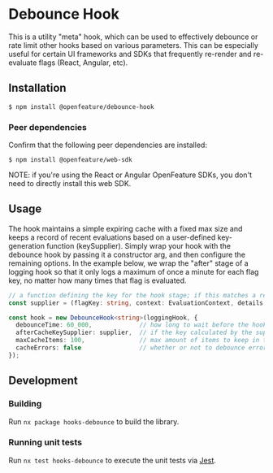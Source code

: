 # Debounce Hook

This is a utility "meta" hook, which can be used to effectively debounce or rate limit other hooks based on various parameters.
This can be especially useful for certain UI frameworks and SDKs that frequently re-render and re-evaluate flags (React, Angular, etc).

## Installation

```
$ npm install @openfeature/debounce-hook
```

### Peer dependencies

Confirm that the following peer dependencies are installed:

```
$ npm install @openfeature/web-sdk
```

NOTE: if you're using the React or Angular OpenFeature SDKs, you don't need to directly install this web SDK.

## Usage

The hook maintains a simple expiring cache with a fixed max size and keeps a record of recent evaluations based on a user-defined key-generation function (keySupplier).
Simply wrap your hook with the debounce hook by passing it a constructor arg, and then configure the remaining options.
In the example below, we wrap the "after" stage of a logging hook so that it only logs a maximum of once a minute for each flag key, no matter how many times that flag is evaluated.

```ts
// a function defining the key for the hook stage; if this matches a recent key, the hook execution for this stage will be bypassed
const supplier = (flagKey: string, context: EvaluationContext, details: EvaluationDetails<T>) => flagKey;

const hook = new DebounceHook<string>(loggingHook, {
  debounceTime: 60_000,             // how long to wait before the hook can fire again (applied to each stage independently) in milliseconds
  afterCacheKeySupplier: supplier,  // if the key calculated by the supplier exists in the cache, the wrapped hook's stage will not run
  maxCacheItems: 100,               // max amount of items to keep in the cache; if exceeded, the oldest item is dropped
  cacheErrors: false                // whether or not to debounce errors thrown by hook stages
});
```

## Development

### Building

Run `nx package hooks-debounce` to build the library.

### Running unit tests

Run `nx test hooks-debounce` to execute the unit tests via [Jest](https://jestjs.io).
